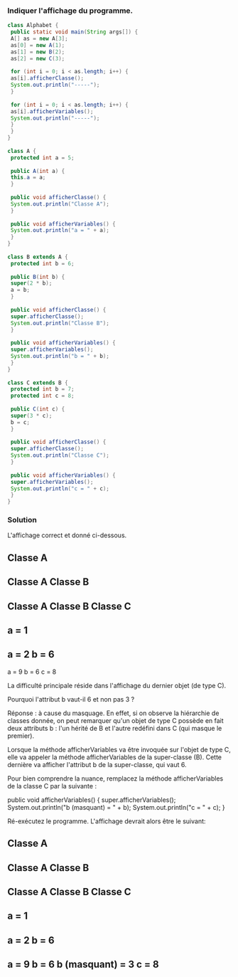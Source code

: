 ### Indiquer l'affichage du programme.

```java
class Alphabet {
 public static void main(String args[]) {
 A[] as = new A[3];
 as[0] = new A(1);
 as[1] = new B(2);
 as[2] = new C(3);
 
 for (int i = 0; i < as.length; i++) {
 as[i].afficherClasse();
 System.out.println("-----");
 }
 
 for (int i = 0; i < as.length; i++) {
 as[i].afficherVariables();
 System.out.println("-----");
 }
 }
}
 
class A {
 protected int a = 5;
 
 public A(int a) {
 this.a = a;
 }
 
 public void afficherClasse() {
 System.out.println("Classe A");
 }
 
 public void afficherVariables() {
 System.out.println("a = " + a);
 }
}
 
class B extends A {
 protected int b = 6;
 
 public B(int b) {
 super(2 * b);
 a = b;
 }
 
 public void afficherClasse() {
 super.afficherClasse();
 System.out.println("Classe B");
 }
 
 public void afficherVariables() {
 super.afficherVariables();
 System.out.println("b = " + b);
 }
}
 
class C extends B {
 protected int b = 7;
 protected int c = 8;
 
 public C(int c) {
 super(3 * c);
 b = c;
 }
 
 public void afficherClasse() {
 super.afficherClasse();
 System.out.println("Classe C");
 }
 
 public void afficherVariables() {
 super.afficherVariables();
 System.out.println("c = " + c);
 }
}
```

### Solution

L'affichage correct et donné ci-dessous.

Classe A
-----
Classe A
Classe B
-----
Classe A
Classe B
Classe C
-----
a = 1
-----
a = 2
b = 6
-----
a = 9
b = 6
c = 8

La difficulté principale réside dans l'affichage du dernier objet (de type C).

Pourquoi l'attribut b vaut-il 6 et non pas 3 ?

Réponse : à cause du masquage. En effet, si on observe la hiérarchie de classes donnée, on peut remarquer qu'un objet de type C possède en fait deux attributs b : l'un hérité de B et l'autre redéfini dans C (qui masque le premier).

Lorsque la méthode afficherVariables va être invoquée sur l'objet de type C, elle va appeler la méthode afficherVariables de la super-classe (B). Cette dernière va afficher l'attribut b de la super-classe, qui vaut 6.

Pour bien comprendre la nuance, remplacez la méthode afficherVariables de la classe C par la suivante :

 

public void afficherVariables() {
        super.afficherVariables();
        System.out.println("b (masquant) = " + b);
        System.out.println("c = " + c);
    }

 

Ré-exécutez le programme. L'affichage devrait alors être le suivant:

Classe A
-----
Classe A
Classe B
-----
Classe A
Classe B
Classe C
-----
a = 1
-----
a = 2
b = 6
-----
a = 9
b = 6
b (masquant) = 3
c = 8
-----